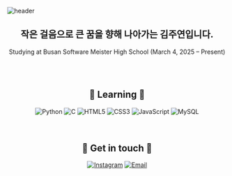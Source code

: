 ![header](https://capsule-render.vercel.app/api?type=wave&color=ADD8E6&height=200&section=footer&text=kimjooyeon🤍&fontSize=70&animation=fadeIn)

<div align="center">

## 작은 걸음으로 큰 꿈을 향해 나아가는 김주연입니다.
Studying at Busan Software Meister High School (March 4, 2025 – Present)

</div>

<br>
<br>

<div align="center">

<h2>📖 Learning 🤍</h2>

<img src="https://img.shields.io/badge/Python-3776AB?style=for-the-badge&logo=python&logoColor=white" alt="Python" />
<img src="https://img.shields.io/badge/C-7A9CC6?style=for-the-badge&logo=c&logoColor=white" alt="C" />
<img src="https://img.shields.io/badge/HTML5-E34F26?style=for-the-badge&logo=html5&logoColor=white" alt="HTML5" />
<img src="https://img.shields.io/badge/CSS3-1572B6?style=for-the-badge&logo=css3&logoColor=white" alt="CSS3" />
<img src="https://img.shields.io/badge/JavaScript-F7DF1E?style=for-the-badge&logo=javascript&logoColor=black" alt="JavaScript" />
<img src="https://img.shields.io/badge/MySQL-4479A1?style=for-the-badge&logo=mysql&logoColor=white" alt="MySQL" />


</div>

<br>
<br>

<div align="center">

<h2>👥 Get in touch 🤍</h2>

[![Instagram](https://img.shields.io/badge/Instagram-E4405F?style=for-the-badge&logo=instagram&logoColor=white)](https://instagram.com/6oxxn_)
[![Email](https://img.shields.io/badge/Email-D14836?style=for-the-badge&logo=gmail&logoColor=white)](mailto:Nooodoubting@gmail.com)

</div>
